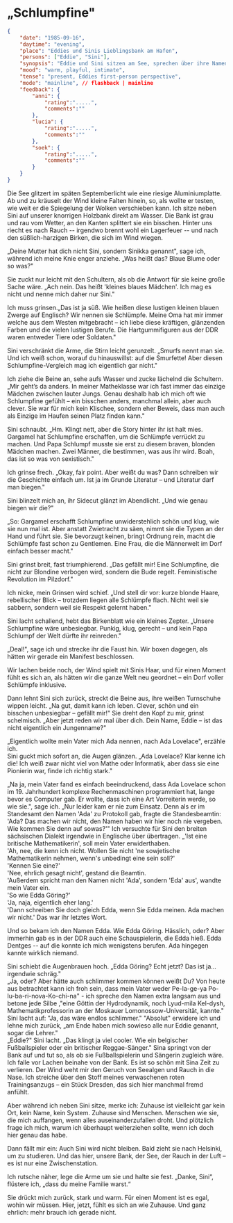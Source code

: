 # „Schlumpfine"

```json
{
    "date": "1985-09-16",
    "daytime": "evening",
    "place": "Eddies und Sinis Lieblingsbank am Hafen",
    "persons": ["Eddie", "Sini"],
    "synopsis": "Eddie und Sini sitzen am See, sprechen über ihre Namen, vergleichen Sini mit Schlumpfine und Eddie erzählt die Geschichte ihres Namens.",
    "mood": "warm, playful, intimate",
    "tense": "present, Eddies first-person perspective",
    "mode": "mainline", // flashback | mainline
    "feedback": {
        "anni": {
            "rating":".....",
            "comments":""
        },
        "lucia": {
            "rating":".....",
            "comments":""
        },
        "soek": {
            "rating":".....",
            "comments":""
        }
    }
}
```

Die See glitzert im späten Septemberlicht wie eine riesige
Aluminiumplatte. Ab und zu kräuselt der Wind kleine Falten hinein, so,
als wollte er testen, wie weit er die Spiegelung der Wolken verschieben
kann. Ich sitze neben Sini auf unserer knorrigen Holzbank direkt am
Wasser. Die Bank ist grau und rau vom Wetter, an den Kanten splittert
sie ein bisschen. Hinter uns riecht es nach Rauch -- irgendwo brennt
wohl ein Lagerfeuer -- und nach den süßlich-harzigen Birken, die sich im
Wind wiegen.

„Deine Mutter hat dich nicht Sini, sondern Sinikka genannt", sage ich,
während ich meine Knie enger anziehe. „Was heißt das? Blaue Blume oder
so was?"

Sie zuckt nur leicht mit den Schultern, als ob die Antwort für sie keine
große Sache wäre. „Ach nein. Das heißt 'kleines blaues Mädchen'. Ich mag
es nicht und nenne mich daher nur Sini."

Ich muss grinsen.„Das ist ja süß. Wie heißen diese lustigen kleinen blauen Zwerge auf Englisch? Wir nennen sie Schlümpfe. Meine Oma hat mir immer welche aus dem Westen mitgebracht – ich liebe diese kräftigen, glänzenden Farben und die vielen lustigen Berufe. Die Hartgummifiguren aus der DDR waren entweder Tiere oder Soldaten."

Sini verschränkt die Arme, die Stirn leicht gerunzelt. „Smurfs nennt man sie. Und ich weiß schon, worauf du hinauswillst: auf die Smurfette! Aber diesen Schlumpfine-Vergleich mag ich eigentlich gar nicht."

Ich ziehe die Beine an, sehe aufs Wasser und zucke lächelnd die Schultern. „Mir geht’s da anders. In meiner Matheklasse war ich fast immer das einzige Mädchen zwischen lauter Jungs. Genau deshalb hab ich mich oft wie Schlumpfine gefühlt – ein bisschen anders, manchmal allein, aber auch clever. Sie war für mich kein Klischee, sondern eher Beweis, dass man auch als Einzige im Haufen seinen Platz finden kann."

Sini schnaubt. „Hm. Klingt nett, aber die Story hinter ihr ist halt mies. Gargamel hat Schlumpfine erschaffen, um die Schlümpfe verrückt zu machen. Und Papa Schlumpf musste sie erst zu diesem braven, blonden Mädchen machen. Zwei Männer, die bestimmen, was aus ihr wird. Boah, das ist so was von sexistisch."

Ich grinse frech. „Okay, fair point. Aber weißt du was? Dann schreiben wir die Geschichte einfach um. Ist ja im Grunde Literatur – und Literatur darf man biegen."

Sini blinzelt mich an, ihr Sidecut glänzt im Abendlicht. „Und wie genau biegen wir die?"

„So: Gargamel erschafft Schlumpfine unwiderstehlich schön und klug, wie sie nun mal ist. Aber anstatt Zwietracht zu säen, nimmt sie die Typen an der Hand und führt sie. Sie bevorzugt keinen, bringt Ordnung rein, macht die Schlümpfe fast schon zu Gentlemen. Eine Frau, die die Männerwelt im Dorf einfach besser macht."

Sini grinst breit, fast triumphierend. „Das gefällt mir! Eine Schlumpfine, die nicht zur Blondine verbogen wird, sondern die Bude regelt. Feministische Revolution im Pilzdorf."

Ich nicke, mein Grinsen wird schief. „Und stell dir vor: kurze blonde Haare, rebellischer Blick – trotzdem liegen alle Schlümpfe flach. Nicht weil sie sabbern, sondern weil sie Respekt gelernt haben."

Sini lacht schallend, hebt das Birkenblatt wie ein kleines Zepter. „Unsere Schlumpfine wäre unbesiegbar. Punkig, klug, gerecht – und kein Papa Schlumpf der Welt dürfte ihr reinreden."

„Deal!", sage ich und strecke ihr die Faust hin. Wir boxen dagegen, als hätten wir gerade ein Manifest beschlossen.

Wir lachen beide noch, der Wind spielt mit Sinis Haar, und für einen Moment fühlt es sich an, als hätten wir die ganze Welt neu geordnet – ein Dorf voller Schlümpfe inklusive.

Dann lehnt Sini sich zurück, streckt die Beine aus, ihre weißen Turnschuhe wippen leicht. „Na gut, damit kann ich leben. Clever, schön und ein bisschen unbesiegbar – gefällt mir!" Sie dreht den Kopf zu mir, grinst schelmisch. „Aber jetzt reden wir mal über dich. Dein Name, Eddie – ist das nicht eigentlich ein Jungenname?"

„Eigentlich wollte mein Vater mich Ada nennen, nach Ada Lovelace",
erzähle ich.\
Sini guckt mich sofort an, die Augen glänzen. „Ada Lovelace? Klar kenne
ich die! Ich weiß zwar nicht viel von Mathe oder Informatik, aber dass
sie eine Pionierin war, finde ich richtig stark."

„Na ja, mein Vater fand es einfach beeindruckend, dass Ada Lovelace
schon im 19. Jahrhundert komplexe Rechenmaschinen programmiert hat,
lange bevor es Computer gab. Er wollte, dass ich eine Art Vorreiterin
werde, so wie sie.", sage ich. „Nur leider kam er nie zum Einsatz. Denn
als er im Standesamt den Namen 'Ada' zu Protokoll gab, fragte die
Standesbeamtin:\
'Ada? Das machen wir nicht, den Namen haben wir hier noch nie vergeben.
Wie kommen Sie denn auf sowas?'" Ich versuchte für Sini den breiten sächsischen Dialekt
irgendwie in Englische über übertragen.
„'Ist eine britische Mathematikerin', soll mein Vater erwiderthaben.\
'Ah, nee, die kenn ich nicht. Wollen Sie nicht 'ne sowjetische
Mathematikerin nehmen, wenn's unbedingt eine sein soll?'\
'Kennen Sie eine?'\
'Nee, ehrlich gesagt nicht', gestand die Beamtin.\
'Außerdem spricht man den Namen nicht 'Ada', sondern 'Eda' aus', wandte
mein Vater ein.\
'So wie Edda Göring?'\
'Ja, naja, eigentlich eher lang.'\
'Dann schreiben Sie doch gleich Edda, wenn Sie Edda meinen. Ada machen
wir nicht.' Das war ihr letztes Wort.

Und so bekam ich den Namen Edda. Wie Edda Göring. Hässlich, oder? Aber
immerhin gab es in der DDR auch eine Schauspielerin, die Edda hieß. Edda
Dentges -- auf die konnte ich mich wenigstens berufen. Ada hingegen
kannte wirklich niemand.

Sini schiebt die Augenbrauen hoch. „Edda Göring? Echt jetzt? Das ist
ja... irgendwie schräg."\
„Ja, oder? Aber hätte auch schlimmer kommen können weißt Du? Von heute
aus betrachtet kann ich froh sein, dass mein Vater weder Pe-la-ge-ya
Po-lu-ba-ri-nova-Ko-chi-na" - ich spreche den Namen extra langsam aus und
betone jede Silbe ,"eine Göttin der Hydrodynamik, noch Lyud-mila Kel-dysh,
Mathematikprofessorin an der Moskauer Lomonossow-Universität, kannte."
Sini lacht auf: \"Ja, das wäre endlos schlimmer." "Absolut" erwidere ich
und lehne mich zurück, „am Ende haben mich sowieso alle nur Eddie
genannt, sogar die Lehrer."\
„Eddie?" Sini lacht. „Das klingt ja viel cooler. Wie ein belgischer
Fußballspieler oder ein britischer Reggae-Sänger." Sina springt von der
Bank auf und tut so, als ob sie Fußballspielerin und Sängerin zugleich
wäre. Ich falle vor Lachen beinahe von der Bank. Es ist so schön mit
Sina Zeit zu verlieren. Der Wind weht mir den Geruch von Seealgen und Rauch in die Nase. Ich streiche über den Stoff meines verwaschenen roten Trainingsanzugs – ein Stück Dresden, das sich hier manchmal fremd anfühlt.

Aber während ich neben Sini sitze, merke ich: Zuhause ist vielleicht gar kein Ort, kein Name, kein System. Zuhause sind Menschen. Menschen wie sie, die mich auffangen, wenn alles auseinanderzufallen droht. Und plötzlich frage ich mich, warum ich überhaupt weiterziehen sollte, wenn ich doch hier genau das habe.

Dann fällt mir ein: Auch Sini wird nicht bleiben. Bald zieht sie nach Helsinki, um zu studieren. Und das hier, unsere Bank, der See, der Rauch in der Luft – es ist nur eine Zwischenstation.

Ich rutsche näher, lege die Arme um sie und halte sie fest. „Danke, Sini“, flüstere ich, „dass du meine Familie warst.“

Sie drückt mich zurück, stark und warm. Für einen Moment ist es egal, wohin wir müssen. Hier, jetzt, fühlt es sich an wie Zuhause. Und ganz ehrlich: mehr brauch ich gerade nicht.

